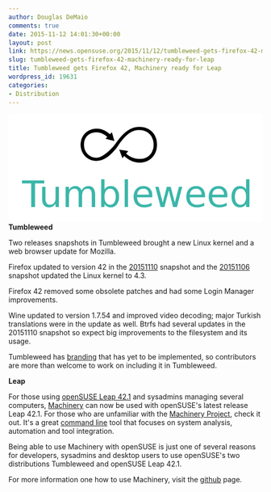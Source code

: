 ```yaml
---
author: Douglas DeMaio
comments: true
date: 2015-11-12 14:01:30+00:00
layout: post
link: https://news.opensuse.org/2015/11/12/tumbleweed-gets-firefox-42-machinery-ready-for-leap/
slug: tumbleweed-gets-firefox-42-machinery-ready-for-leap
title: Tumbleweed gets Firefox 42, Machinery ready for Leap
wordpress_id: 19631
categories:
- Distribution
---
```


[![Tumbleweed-black-green](/wp-content/uploads/2015/10/Tumbleweed-black-green.png)](/wp-content/uploads/2015/10/Tumbleweed-black-green.png)**Tumbleweed**

Two releases snapshots in Tumbleweed brought a new Linux kernel and a web browser update for Mozilla.

Firefox updated to version 42 in the [20151110](http://lists.opensuse.org/opensuse-factory/2015-11/msg00436.html) snapshot and the [20151106](http://lists.opensuse.org/opensuse-factory/2015-11/msg00292.html) snapshot updated the Linux kernel to 4.3.

Firefox 42 removed some obsolete patches and had some Login Manager improvements.

Wine updated to version 1.7.54 and improved video decoding; major Turkish translations were in the update as well. Btrfs had several updates in the 20151110 snapshot so expect big improvements to the filesystem and its usage.

Tumbleweed has [branding](https://github.com/kwwii/raw-theme-dro) that has yet to be implemented, so contributors are more than welcome to work on including it in Tumbleweed.

**Leap**

For those using [openSUSE Leap 42.1](https://en.opensuse.org/Portal:42.1) and sysadmins managing several computers, [Machinery](http://machinery-project.org/) can now be used with openSUSE's latest release Leap 42.1. For those who are unfamiliar with the [Machinery Project](http://machinery-project.org/), check it out. It's a great [command line](https://www.youtube.com/watch?v=oXvZhRcw7CQ) tool that focuses on system analysis, automation and tool integration.

Being able to use Machinery with openSUSE is just one of several reasons for developers, sysadmins and desktop users to use openSUSE's two distributions Tumbleweed and openSUSE Leap 42.1.

For more information one how to use Machinery, visit the [github](https://github.com/SUSE/machinery/wiki/Quick-Start-Guide) page.
